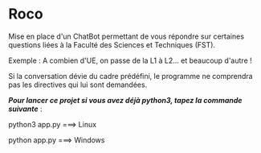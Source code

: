 # Roco

Mise en place d'un ChatBot permettant de vous répondre sur certaines questions liées à la Faculté des Sciences et Techniques (FST).

Exemple : A combien d'UE, on passe de la L1 à L2... et beaucoup d'autre !

Si la conversation dévie du cadre prédéfini, le programme ne comprendra pas les directives qui lui sont demandées.

***Pour lancer ce projet si vous avez déjà python3, tapez la commande suivante*** :

python3 app.py  ===> Linux

python app.py ===> Windows
